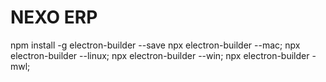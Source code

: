 # NEXO ERP


npm install -g electron-builder --save
npx electron-builder --mac;
npx electron-builder --linux;
npx electron-builder --win;
npx electron-builder -mwl;